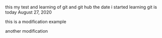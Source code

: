 this my test and learning of git and git hub 
the date i started learning git is today August 27, 2020

this is a modification example

another modification